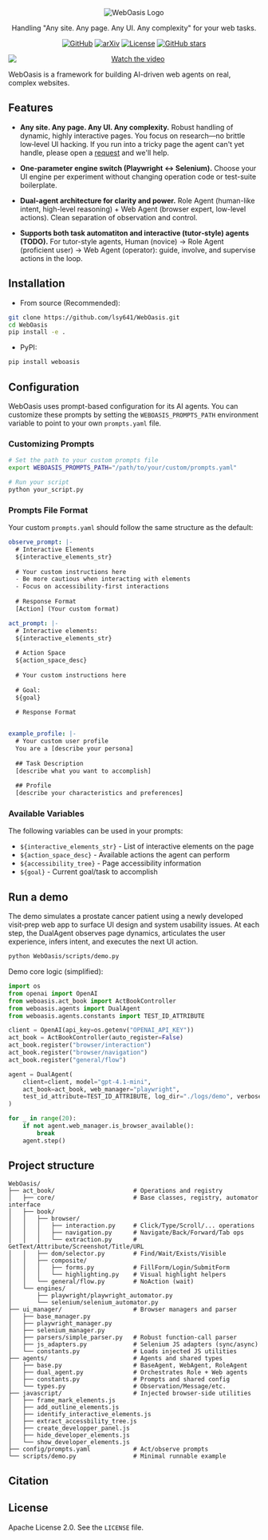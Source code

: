 <div align="center">
<img src="docs/img/weboasis_logo.png" alt="WebOasis Logo" >

Handling "Any site. Any page. Any UI. Any complexity" for your web tasks.

[![GitHub](https://img.shields.io/badge/GitHub-WebOasis-181717?logo=github)](https://github.com/lsy641/WebOasis)
[![arXiv](https://img.shields.io/badge/arXiv-coming%20soon-b31b1b.svg)](https://arxiv.org/abs/0000.00000)
[![License](https://img.shields.io/badge/License-Apache%202.0-blue.svg)](https://github.com/lsy641/WebOasis/blob/main/LICENSE)
[![GitHub stars](https://img.shields.io/badge/GitHub-stars%20WebOasis?style=social)](https://github.com/lsy641/WebOasis/stargazers)
</div>





<p align="center">
  <a href="https://lsy641.github.io/WebOasis/demo_video.html">
    <img src="https://img.youtube.com/vi/UgjgfZAmVJ0/maxresdefault.jpg" alt="Watch the video" style="max-width:100%;height:auto;display:block;">
  </a>
</p>



WebOasis is a framework for building AI-driven web agents on real, complex websites. 

## Features
- **Any site. Any page. Any UI. Any complexity.** 
Robust handling of dynamic, highly interactive pages. You focus on research—no brittle low‑level UI hacking. If you run into a tricky page the agent can't yet handle, please open a [request](https://github.com/lsy641/WebOasis/issues/new) and we'll help.

- **One-parameter engine switch (Playwright ↔ Selenium).** 
Choose your UI engine per experiment without changing operation code or test-suite boilerplate.

- **Dual-agent architecture for clarity and power.** 
Role Agent (human-like intent, high-level reasoning) + Web Agent (browser expert, low-level actions). Clean separation of observation and control.

- **Supports both task automatiton and interactive (tutor‑style) agents (TODO).** 
For tutor-style agents, Human (novice) → Role Agent (proficient user) → Web Agent (operator): guide, involve, and supervise actions in the loop.

## Installation

- From source (Recommended):
```bash
git clone https://github.com/lsy641/WebOasis.git
cd WebOasis
pip install -e .
```

- PyPI:
```bash
pip install weboasis
```

## Configuration

WebOasis uses prompt-based configuration for its AI agents. You can customize these prompts by setting the `WEBOASIS_PROMPTS_PATH` environment variable to point to your own `prompts.yaml` file.

### Customizing Prompts

```bash
# Set the path to your custom prompts file
export WEBOASIS_PROMPTS_PATH="/path/to/your/custom/prompts.yaml"

# Run your script
python your_script.py
```

### Prompts File Format

Your custom `prompts.yaml` should follow the same structure as the default:

```yaml
observe_prompt: |-
  # Interactive Elements
  ${interactive_elements_str}
  
  # Your custom instructions here
  - Be more cautious when interacting with elements
  - Focus on accessibility-first interactions
  
  # Response Format
  [Action] (Your custom format)

act_prompt: |-
  # Interactive elements:
  ${interactive_elements_str}
  
  # Action Space
  ${action_space_desc}
  
  # Your custom instructions here
  
  # Goal:
  ${goal}
  
  # Response Format


example_profile: |-
  # Your custom user profile
  You are a [describe your persona]
  
  ## Task Description
  [describe what you want to accomplish]
  
  ## Profile
  [describe your characteristics and preferences]
```

### Available Variables

The following variables can be used in your prompts:
- `${interactive_elements_str}` - List of interactive elements on the page
- `${action_space_desc}` - Available actions the agent can perform
- `${accessibility_tree}` - Page accessibility information
- `${goal}` - Current goal/task to accomplish

## Run a demo

The demo simulates a prostate cancer patient using a newly developed visit‑prep web app to surface UI design and system usability issues. At each step, the DualAgent observes page dynamics, articulates the user experience, infers intent, and executes the next UI action.

```bash
python WebOasis/scripts/demo.py
```

Demo core logic (simplified):
```python
import os
from openai import OpenAI
from weboasis.act_book import ActBookController
from weboasis.agents import DualAgent
from weboasis.agents.constants import TEST_ID_ATTRIBUTE

client = OpenAI(api_key=os.getenv("OPENAI_API_KEY"))
act_book = ActBookController(auto_register=False)
act_book.register("browser/interaction")
act_book.register("browser/navigation")
act_book.register("general/flow")

agent = DualAgent(
    client=client, model="gpt-4.1-mini",
    act_book=act_book, web_manager="playwright",
    test_id_attribute=TEST_ID_ATTRIBUTE, log_dir="./logs/demo", verbose=True,
)

for _ in range(20):
    if not agent.web_manager.is_browser_available():
        break
    agent.step()
```

## Project structure

```
WebOasis/
├── act_book/                      # Operations and registry
│   ├── core/                      # Base classes, registry, automator interface
│   ├── book/
│   │   ├── browser/
│   │   │   ├── interaction.py     # Click/Type/Scroll/... operations
│   │   │   ├── navigation.py      # Navigate/Back/Forward/Tab ops
│   │   │   └── extraction.py      # GetText/Attribute/Screenshot/Title/URL
│   │   ├── dom/selector.py        # Find/Wait/Exists/Visible
│   │   ├── composite/
│   │   │   ├── forms.py           # FillForm/Login/SubmitForm
│   │   │   └── highlighting.py    # Visual highlight helpers
│   │   └── general/flow.py        # NoAction (wait)
│   └── engines/
│       ├── playwright/playwright_automator.py
│       └── selenium/selenium_automator.py
├── ui_manager/                    # Browser managers and parser
│   ├── base_manager.py
│   ├── playwright_manager.py
│   ├── selenium_manager.py
│   ├── parsers/simple_parser.py   # Robust function-call parser
│   ├── js_adapters.py             # Selenium JS adapters (sync/async)
│   └── constants.py               # Loads injected JS utilities
├── agents/                        # Agents and shared types
│   ├── base.py                    # BaseAgent, WebAgent, RoleAgent
│   ├── dual_agent.py              # Orchestrates Role + Web agents
│   ├── constants.py               # Prompts and shared config
│   └── types.py                   # Observation/Message/etc.
├── javascript/                    # Injected browser-side utilities
│   ├── frame_mark_elements.js
│   ├── add_outline_elements.js
│   ├── identify_interactive_elements.js
│   ├── extract_accessbility_tree.js
│   ├── create_developper_panel.js
│   ├── hide_developer_elements.js
│   └── show_developer_elements.js
├── config/prompts.yaml            # Act/observe prompts
└── scripts/demo.py                # Minimal runnable example
```

## Citation


## License

Apache License 2.0. See the `LICENSE` file.

